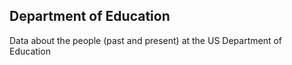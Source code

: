 ## Department of Education

Data about the people (past and present) at the US Department of Education
